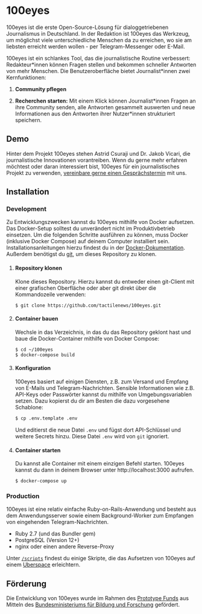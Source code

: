 # 100eyes

100eyes ist die erste Open-Source-Lösung für dialoggetriebenen Journalismus in Deutschland. In der Redaktion ist 100eyes das Werkzeug, um möglichst viele unterschiedliche Menschen da zu erreichen, wo sie am liebsten erreicht werden wollen - per Telegram-Messenger oder E-Mail.

100eyes ist ein schlankes Tool, das die journalistische Routine verbessert: Redakteur\*innen können Fragen stellen und bekommen schneller Antworten von mehr Menschen. Die Benutzeroberfläche bietet Journalist\*innen zwei Kernfunktionen:

1. **Community pflegen**

2. **Recherchen starten:** Mit einem Klick können Journalist\*innen Fragen an ihre Community senden, alle Antworten gesammelt auswerten und neue Informationen aus den Antworten ihrer Nutzer\*innen strukturiert speichern.

## Demo
Hinter dem Projekt 100eyes stehen Astrid Csuraji und Dr. Jakob Vicari, die journalistische Innovationen vorantreiben. Wenn du gerne mehr erfahren möchtest oder daran interessiert bist, 100eyes für ein journalistisches Projekt zu verwenden, [vereinbare gerne einen Gesprächstermin](https://tactile.news/) mit uns.


## Installation

### Development
Zu Entwicklungszwecken kannst du 100eyes mithilfe von Docker aufsetzen. Das Docker-Setup solltest du unverändert nicht im Produktivbetrieb einsetzen. Um die folgenden Schritte ausführen zu können, muss Docker (inklusive Docker Compose) auf deinem Computer installiert sein. Installationsanleitungen hierzu findest du in der [Docker-Dokumentation](https://docs.docker.com/get-docker/). Außerdem benötigst du [git](https://git-scm.com/book/en/v2/Getting-Started-Installing-Git), um dieses Repository zu klonen.

1. #### Repository klonen
   Klone dieses Repository. Hierzu kannst du entweder einen git-Client mit einer grafischen Oberfläche oder aber git direkt über die Kommandozeile verwenden:

   ```console
   $ git clone https://github.com/tactilenews/100eyes.git
   ```

2. #### Container bauen
   Wechsle in das Verzeichnis, in das du das Repository geklont hast und baue die Docker-Container mithilfe von Docker Compose:

    ```console
    $ cd ~/100eyes
    $ docker-compose build
    ```

3. #### Konfiguration
   100eyes basiert auf einigen Diensten, z.B. zum Versand und Empfang von E-Mails und Telegram-Nachrichten. Sensible Informationen wie z.B. API-Keys oder Passwörter kannst du mithilfe von Umgebungsvariablen setzen. Dazu kopierst du dir am Besten die dazu vorgesehene Schablone:

   ```bash
   $ cp .env.template .env
   ```

   Und editierst die neue Datei `.env` und fügst dort API-Schlüssel und weitere Secrets hinzu. Diese Datei `.env` wird von `git` ignoriert.

4. #### Container starten
    Du kannst alle Container mit einem einzigen Befehl starten. 100eyes kannst du dann in deinem Browser unter http://localhost:3000 aufrufen.

    ```console
    $ docker-compose up
    ```

### Production
100eyes ist eine relativ einfache Ruby-on-Rails-Anwendung und besteht aus dem Anwendungsserver sowie einem Background-Worker zum Empfangen von eingehenden Telegram-Nachrichten.

* Ruby 2.7 (und das Bundler gem)
* PostgreSQL (Version 12+)
* nginx oder einen andere Reverse-Proxy

Unter [`/scripts`](https://github.com/tactilenews/100eyes/tree/master/scripts) findest du einige Skripte, die das Aufsetzen von 100eyes auf einem [Uberspace](https://uberspace.de) erleichtern.

## Förderung
Die Entwicklung von 100eyes wurde im Rahmen des [Prototype Funds](https://prototypefund.de) aus Mitteln des [Bundesministeriums für Bildung und Forschung](https://bmbf.de) gefördert.

